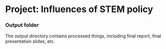 # Project: Influences of STEM policy
### Output folder

The output directory contains processed things, including final report, final presentation slides, etc.

